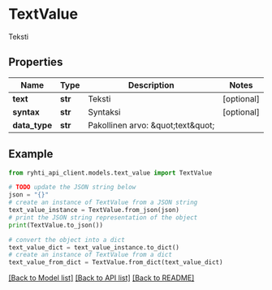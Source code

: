 # TextValue

Teksti

## Properties

Name | Type | Description | Notes
------------ | ------------- | ------------- | -------------
**text** | **str** | Teksti | [optional] 
**syntax** | **str** | Syntaksi | [optional] 
**data_type** | **str** | Pakollinen arvo: \&quot;text\&quot; | 

## Example

```python
from ryhti_api_client.models.text_value import TextValue

# TODO update the JSON string below
json = "{}"
# create an instance of TextValue from a JSON string
text_value_instance = TextValue.from_json(json)
# print the JSON string representation of the object
print(TextValue.to_json())

# convert the object into a dict
text_value_dict = text_value_instance.to_dict()
# create an instance of TextValue from a dict
text_value_from_dict = TextValue.from_dict(text_value_dict)
```
[[Back to Model list]](../README.md#documentation-for-models) [[Back to API list]](../README.md#documentation-for-api-endpoints) [[Back to README]](../README.md)


